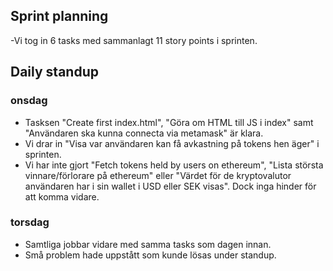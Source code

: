 ## Sprint planning
-Vi tog in 6 tasks med sammanlagt 11 story points i sprinten.

## Daily standup
### onsdag
- Tasksen "Create first index.html", "Göra om HTML till JS i index" samt "Användaren ska kunna connecta via metamask" är klara.
- Vi drar in "Visa var användaren kan få avkastning på tokens hen äger" i sprinten.
- Vi har inte gjort "Fetch tokens held by users on ethereum", "Lista största vinnare/förlorare på ethereum" eller "Värdet för de kryptovalutor användaren har i sin wallet i USD eller SEK visas". Dock inga hinder för att komma vidare.

### torsdag
- Samtliga jobbar vidare med samma tasks som dagen innan.
- Små problem hade uppstått som kunde lösas under standup.